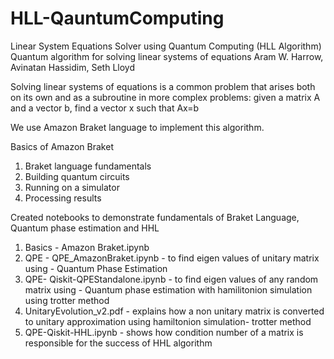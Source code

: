 # HLL-QauntumComputing
Linear System Equations Solver using Quantum Computing (HLL Algorithm)
Quantum algorithm for solving linear systems of equations
Aram W. Harrow, Avinatan Hassidim, Seth Lloyd

Solving linear systems of equations is a common problem that arises both on its own and as 
a subroutine in more complex problems: given a matrix A and a vector b, find a vector x such that Ax=b

We use Amazon Braket language to implement this algorithm.

Basics of Amazon Braket
1. Braket language fundamentals
2. Building quantum circuits
3. Running on a simulator
4. Processing results

Created notebooks to demonstrate fundamentals of Braket Language, Quantum phase estimation and HHL 
1. Basics - Amazon Braket.ipynb
2. QPE - QPE_AmazonBraket.ipynb - to find eigen values of unitary matrix using - Quantum Phase Estimation
3. QPE- Qiskit-QPEStandalone.ipynb - to find eigen values of any random matrix using - Quantum phase estimation with hamilitonion simulation using trotter method
4. UnitaryEvolution_v2.pdf - explains how a non unitary matrix is converted to unitary approximation using hamiltonion simulation- trotter method
5. QPE-Qiskit-HHL.ipynb - shows how condition number of a matrix is responsible for the success of HHL algorithm









